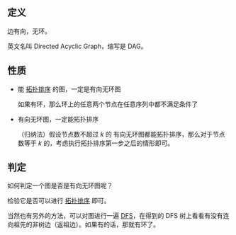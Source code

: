 ## 定义

边有向，无环。

英文名叫 Directed Acyclic Graph，缩写是 DAG。

## 性质

- 能 [拓扑排序](topo) 的图，一定是有向无环图

    如果有环，那么环上的任意两个节点在任意序列中都不满足条件了

- 有向无环图，一定能拓扑排序

    （归纳法）假设节点数不超过 $k$ 的 有向无环图都能拓扑排序，那么对于节点数等于 $k$ 的，考虑执行拓扑排序第一步之后的情形即可。

## 判定

如何判定一个图是否是有向无环图呢？

检验它是否可以进行 [拓扑排序](topo) 即可。

当然也有另外的方法，可以对图进行一遍 [DFS](/search/dfs)，在得到的 DFS 树上看看有没有连向祖先的非树边（返祖边）。如果有的话，那就有环了。